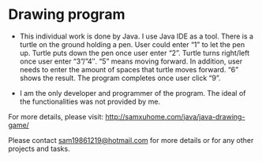 # Drawing program

- This individual work is done by Java. I use Java IDE as a tool. There is a turtle on the ground holding a pen. User could enter “1” to let the pen up. Turtle puts down the pen once user enter “2”. Turtle turns right/left once user enter “3”/”4″. “5” means moving forward. In addition, user needs to enter the amount of spaces that turtle moves forward. “6” shows the result. The program completes once user click “9”.

- I am the only developer and programmer of the program. The ideal of the functionalities was not provided by me.

For more details, please visit: http://samxuhome.com/java/java-drawing-game/

Please contact sam19861219@hotmail.com for more details or for any other projects and tasks.
